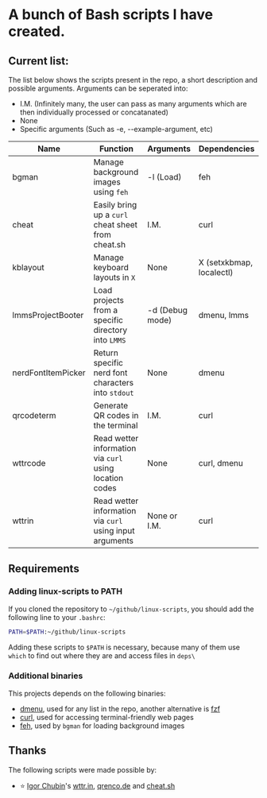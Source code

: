 # A bunch of Bash scripts I have created.

## Current list:

The list below shows the scripts present in the repo, a short description and possible arguments.
Arguments can be seperated into:

- I.M. (Infinitely many, the user can pass as many arguments which are then individually processed or concatanated)
- None
- Specific arguments (Such as -e, --example-argument, etc)

| Name               | Function                                                   | Arguments       | Dependencies             |
| -                  | -                                                          | -               | -                        |
| bgman              | Manage background images using ``feh``                     | -l (Load)       | feh                      |
| cheat              | Easily bring up a ``curl`` cheat sheet from cheat.sh       | I.M.            | curl                     |
| kblayout           | Manage keyboard layouts in ``X``                           | None            | X (setxkbmap, localectl) |
| lmmsProjectBooter  | Load projects from a specific directory into ``LMMS``      | -d (Debug mode) | dmenu, lmms              |
| nerdFontItemPicker | Return specific nerd font characters into `stdout`         | None            | dmenu                    |
| qrcodeterm         | Generate QR codes in the terminal                          | I.M.            | curl                     |
| wttrcode           | Read wetter information via ``curl`` using location codes  | None            | curl, dmenu              |
| wttrin             | Read wetter information via ``curl`` using input arguments | None or I.M.    | curl                     |

## Requirements

### Adding linux-scripts to PATH

If you cloned the repository to `~/github/linux-scripts`, you should add the following line to your `.bashrc`:

```sh
PATH=$PATH:~/github/linux-scripts
```

Adding these scripts to ``$PATH`` is necessary, because many of them use ``which`` to find out where they are and access files in ``deps\``

### Additional binaries

This projects depends on the following binaries:

- [dmenu](https://tools.suckless.org/dmenu/), used for any list in the repo, another alternative is [fzf](https://github.com/junegunn/fzf)
- [curl](https://curl.se/), used for accessing terminal-friendly web pages
- [feh](https://github.com/derf/feh), used by ``bgman`` for loading background images

## Thanks

The following scripts were made possible by:

- ⭐ [Igor Chubin](https://github.com/chubin)'s [wttr.in](https://github.com/chubin/wttr.in), [qrenco.de](https://github.com/chubin/qrenco.de) and [cheat.sh](https://github.com/chubin/cheat.sh)

